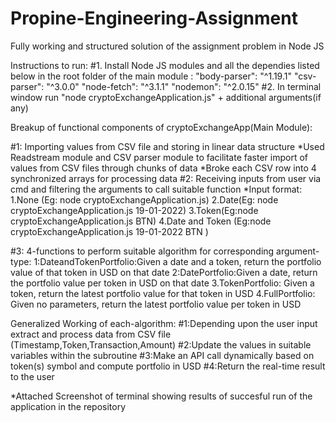 # Propine-Engineering-Assignment
Fully working and structured solution of the assignment problem in Node JS

Instructions to run:
#1. Install Node JS modules and all the dependies listed below in the root folder of the main module :
    "body-parser": "^1.19.1"
    "csv-parser": "^3.0.0"
    "node-fetch": "^3.1.1"
    "nodemon": "^2.0.15"
#2. In terminal window run "node cryptoExchangeApplication.js" + additional arguments(if any)

Breakup of functional components of cryptoExchangeApp(Main Module):

#1: Importing values from CSV file and storing in linear data structure
  *Used Readstream module and CSV parser module to facilitate faster import of values from CSV files through chunks of data
  *Broke each CSV row into 4 synchronized arrays for processing data
#2: Receiving inputs from user via cmd and filtering the arguments to call suitable function
  *Input format:
  1.None (Eg: node cryptoExchangeApplication.js)
  2.Date(Eg: node cryptoExchangeApplication.js 19-01-2022)
  3.Token(Eg:node cryptoExchangeApplication.js BTN)
  4.Date and Token (Eg:node cryptoExchangeApplication.js 19-01-2022 BTN )

#3: 4-functions to perform suitable algorithm for corresponding argument-type:
  1:DateandTokenPortfolio:Given a date and a token, return the portfolio value of that token in USD on that date
  2:DatePortfolio:Given a date, return the portfolio value per token in USD on that date
  3.TokenPortfolio: Given a token, return the latest portfolio value for that token in USD
  4.FullPortfolio: Given no parameters, return the latest portfolio value per token in USD
  
  Generalized Working of each-algorithm:
  #1:Depending upon the user input extract and process data from CSV file (Timestamp,Token,Transaction,Amount)
  #2:Update the values in suitable variables within the subroutine
  #3:Make an API call dynamically based on token(s) symbol and compute portfolio in USD
  #4:Return the real-time result to the user
  

*Attached Screenshot of terminal showing results of succesful run of the application in the repository
    
    
  
